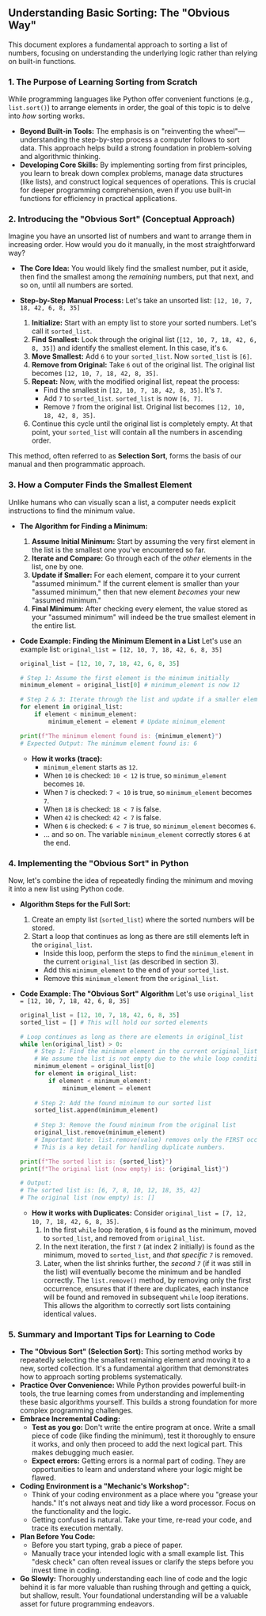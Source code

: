 ## Understanding Basic Sorting: The "Obvious Way"

This document explores a fundamental approach to sorting a list of numbers, focusing on understanding the underlying logic rather than relying on built-in functions.

### 1. The Purpose of Learning Sorting from Scratch

While programming languages like Python offer convenient functions (e.g., `list.sort()`) to arrange elements in order, the goal of this topic is to delve into *how* sorting works.

*   **Beyond Built-in Tools:** The emphasis is on "reinventing the wheel"—understanding the step-by-step process a computer follows to sort data. This approach helps build a strong foundation in problem-solving and algorithmic thinking.
*   **Developing Core Skills:** By implementing sorting from first principles, you learn to break down complex problems, manage data structures (like lists), and construct logical sequences of operations. This is crucial for deeper programming comprehension, even if you use built-in functions for efficiency in practical applications.

### 2. Introducing the "Obvious Sort" (Conceptual Approach)

Imagine you have an unsorted list of numbers and want to arrange them in increasing order. How would you do it manually, in the most straightforward way?

*   **The Core Idea:** You would likely find the smallest number, put it aside, then find the smallest among the *remaining* numbers, put that next, and so on, until all numbers are sorted.
*   **Step-by-Step Manual Process:**
    Let's take an unsorted list: `[12, 10, 7, 18, 42, 6, 8, 35]`

    1.  **Initialize:** Start with an empty list to store your sorted numbers. Let's call it `sorted_list`.
    2.  **Find Smallest:** Look through the original list (`[12, 10, 7, 18, 42, 6, 8, 35]`) and identify the smallest element. In this case, it's `6`.
    3.  **Move Smallest:** Add `6` to your `sorted_list`. Now `sorted_list` is `[6]`.
    4.  **Remove from Original:** Take `6` out of the original list. The original list becomes `[12, 10, 7, 18, 42, 8, 35]`.
    5.  **Repeat:** Now, with the modified original list, repeat the process:
        *   Find the smallest in `[12, 10, 7, 18, 42, 8, 35]`. It's `7`.
        *   Add `7` to `sorted_list`. `sorted_list` is now `[6, 7]`.
        *   Remove `7` from the original list. Original list becomes `[12, 10, 18, 42, 8, 35]`.
    6.  Continue this cycle until the original list is completely empty. At that point, your `sorted_list` will contain all the numbers in ascending order.

This method, often referred to as **Selection Sort**, forms the basis of our manual and then programmatic approach.

### 3. How a Computer Finds the Smallest Element

Unlike humans who can visually scan a list, a computer needs explicit instructions to find the minimum value.

*   **The Algorithm for Finding a Minimum:**
    1.  **Assume Initial Minimum:** Start by assuming the very first element in the list is the smallest one you've encountered so far.
    2.  **Iterate and Compare:** Go through each of the *other* elements in the list, one by one.
    3.  **Update if Smaller:** For each element, compare it to your current "assumed minimum." If the current element is smaller than your "assumed minimum," then that new element *becomes* your new "assumed minimum."
    4.  **Final Minimum:** After checking every element, the value stored as your "assumed minimum" will indeed be the true smallest element in the entire list.

*   **Code Example: Finding the Minimum Element in a List**
    Let's use an example list: `original_list = [12, 10, 7, 18, 42, 6, 8, 35]`

    ```python
    original_list = [12, 10, 7, 18, 42, 6, 8, 35]

    # Step 1: Assume the first element is the minimum initially
    minimum_element = original_list[0] # minimum_element is now 12

    # Step 2 & 3: Iterate through the list and update if a smaller element is found
    for element in original_list:
        if element < minimum_element:
            minimum_element = element # Update minimum_element

    print(f"The minimum element found is: {minimum_element}")
    # Expected Output: The minimum element found is: 6
    ```
    *   **How it works (trace):**
        *   `minimum_element` starts as `12`.
        *   When `10` is checked: `10 < 12` is true, so `minimum_element` becomes `10`.
        *   When `7` is checked: `7 < 10` is true, so `minimum_element` becomes `7`.
        *   When `18` is checked: `18 < 7` is false.
        *   When `42` is checked: `42 < 7` is false.
        *   When `6` is checked: `6 < 7` is true, so `minimum_element` becomes `6`.
        *   ... and so on. The variable `minimum_element` correctly stores `6` at the end.

### 4. Implementing the "Obvious Sort" in Python

Now, let's combine the idea of repeatedly finding the minimum and moving it into a new list using Python code.

*   **Algorithm Steps for the Full Sort:**
    1.  Create an empty list (`sorted_list`) where the sorted numbers will be stored.
    2.  Start a loop that continues as long as there are still elements left in the `original_list`.
        *   Inside this loop, perform the steps to find the `minimum_element` in the current `original_list` (as described in section 3).
        *   Add this `minimum_element` to the end of your `sorted_list`.
        *   Remove this `minimum_element` from the `original_list`.

*   **Code Example: The "Obvious Sort" Algorithm**
    Let's use `original_list = [12, 10, 7, 18, 42, 6, 8, 35]`

    ```python
    original_list = [12, 10, 7, 18, 42, 6, 8, 35]
    sorted_list = [] # This will hold our sorted elements

    # Loop continues as long as there are elements in original_list
    while len(original_list) > 0:
        # Step 1: Find the minimum element in the current original_list
        # We assume the list is not empty due to the while loop condition
        minimum_element = original_list[0] 
        for element in original_list:
            if element < minimum_element:
                minimum_element = element
        
        # Step 2: Add the found minimum to our sorted list
        sorted_list.append(minimum_element)
        
        # Step 3: Remove the found minimum from the original list
        original_list.remove(minimum_element) 
        # Important Note: list.remove(value) removes only the FIRST occurrence of that value.
        # This is a key detail for handling duplicate numbers.

    print(f"The sorted list is: {sorted_list}")
    print(f"The original list (now empty) is: {original_list}")

    # Output:
    # The sorted list is: [6, 7, 8, 10, 12, 18, 35, 42]
    # The original list (now empty) is: []
    ```

    *   **How it works with Duplicates:**
        Consider `original_list = [7, 12, 10, 7, 18, 42, 6, 8, 35]`.
        1.  In the first `while` loop iteration, `6` is found as the minimum, moved to `sorted_list`, and removed from `original_list`.
        2.  In the next iteration, the first `7` (at index 2 initially) is found as the minimum, moved to `sorted_list`, and *that specific `7`* is removed.
        3.  Later, when the list shrinks further, the *second `7`* (if it was still in the list) will eventually become the minimum and be handled correctly.
        The `list.remove()` method, by removing only the first occurrence, ensures that if there are duplicates, each instance will be found and removed in subsequent `while` loop iterations. This allows the algorithm to correctly sort lists containing identical values.

### 5. Summary and Important Tips for Learning to Code

*   **The "Obvious Sort" (Selection Sort):** This sorting method works by repeatedly selecting the smallest remaining element and moving it to a new, sorted collection. It's a fundamental algorithm that demonstrates how to approach sorting problems systematically.
*   **Practice Over Convenience:** While Python provides powerful built-in tools, the true learning comes from understanding and implementing these basic algorithms yourself. This builds a strong foundation for more complex programming challenges.
*   **Embrace Incremental Coding:**
    *   **Test as you go:** Don't write the entire program at once. Write a small piece of code (like finding the minimum), test it thoroughly to ensure it works, and only then proceed to add the next logical part. This makes debugging much easier.
    *   **Expect errors:** Getting errors is a normal part of coding. They are opportunities to learn and understand where your logic might be flawed.
*   **Coding Environment is a "Mechanic's Workshop":**
    *   Think of your coding environment as a place where you "grease your hands." It's not always neat and tidy like a word processor. Focus on the functionality and the logic.
    *   Getting confused is natural. Take your time, re-read your code, and trace its execution mentally.
*   **Plan Before You Code:**
    *   Before you start typing, grab a piece of paper.
    *   Manually trace your intended logic with a small example list. This "desk check" can often reveal issues or clarify the steps before you invest time in coding.
*   **Go Slowly:** Thoroughly understanding each line of code and the logic behind it is far more valuable than rushing through and getting a quick, but shallow, result. Your foundational understanding will be a valuable asset for future programming endeavors.